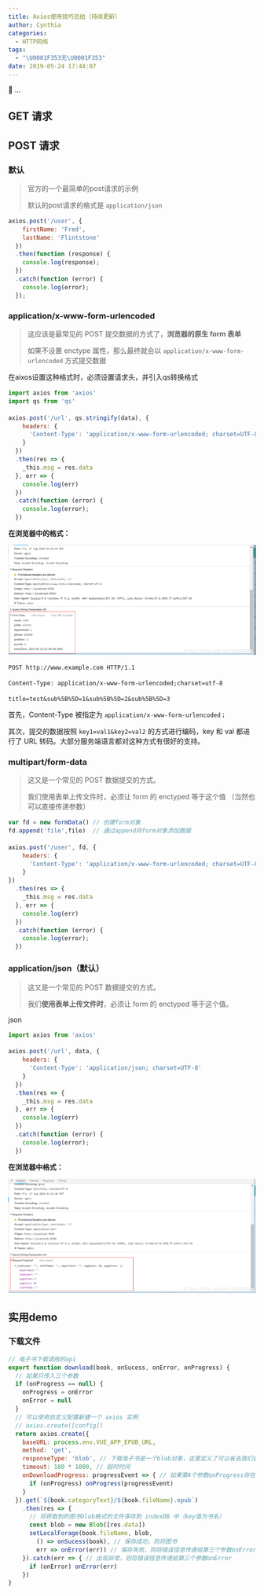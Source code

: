 ```yaml
---
title: Axios使用技巧总结（持续更新）
author: Cynthia
categories:
  - HTTP网络
tags:
  - "\U0001F353无\U0001F353"
date: 2019-05-24 17:44:07
---
```


🐰
...
<!--more-->

## GET 请求

## POST 请求

### 默认

> 官方的一个最简单的post请求的示例
>
> 默认的post请求的格式是 `application/json`

```js
axios.post('/user', {
    firstName: 'Fred',
    lastName: 'Flintstone'
  })
  .then(function (response) {
    console.log(response);
  })
  .catch(function (error) {
    console.log(error);
  });
```



### application/x-www-form-urlencoded

> 这应该是最常见的 POST 提交数据的方式了，**浏览器的原生 form 表单**
>
> 如果不设置 enctype 属性，那么最终就会以 `application/x-www-form-urlencoded` 方式提交数据

在aixos设置这种格式时，必须设置请求头，并引入qs转换格式

```js
import axios from 'axios'
import qs from 'qs'

axios.post('/url', qs.stringify(data), {
    headers: {
      'Content-Type': 'application/x-www-form-urlencoded; charset=UTF-8'
    }
  })
  .then(res => {
    _this.msg = res.data
  }, err => {
    console.log(err)
  })
  .catch(function (error) {
    console.log(error);
  })
```



**在浏览器中的格式：**

![](https://raw.githubusercontent.com/Cynthia0329/images/master/img/20190524182215.png)

```http
POST http://www.example.com HTTP/1.1 

Content-Type: application/x-www-form-urlencoded;charset=utf-8 

title=test&sub%5B%5D=1&sub%5B%5D=2&sub%5B%5D=3 
```

首先，Content-Type 被指定为 `application/x-www-form-urlencoded；`

其次，提交的数据按照 `key1=val1&key2=val2` 的方式进行编码，key 和 val 都进行了 URL 转码。大部分服务端语言都对这种方式有很好的支持。



### multipart/form-data

> 这又是一个常见的 POST 数据提交的方式。
>
> 我们使用表单上传文件时，必须让 form 的 enctyped 等于这个值 （当然也可以直接传递参数）

```js
var fd = new formData()	// 创建form对象
fd.append('file',file)	// 通过append向form对象添加数据

axios.post('/user', fd, {
    headers: {
      'Content-Type': 'application/x-www-form-urlencoded; charset=UTF-8'
    }
})
  .then(res => {
    _this.msg = res.data
  }, err => {
    console.log(err)
  })
  .catch(function (error) {
    console.log(error);
  })
```









### application/json（默认）

> 这又是一个常见的 POST 数据提交的方式。
>
> 我们**使用表单上传文件时**，必须让 form 的 enctyped 等于这个值。

json

```js
import axios from 'axios'

axios.post('/url', data, {
    headers: {
      'Content-Type': 'application/json; charset=UTF-8'
    }
  })
  .then(res => {
    _this.msg = res.data
  }, err => {
    console.log(err)
  })
  .catch(function (error) {
    console.log(error);
  })
```



**在浏览器中格式：**

![](https://raw.githubusercontent.com/Cynthia0329/images/master/img/20190524182425.png)







## 实用demo

### 下载文件

```js
// 电子书下载调用的api
export function download(book, onSucess, onError, onProgress) {
  // 如果只传入三个参数
  if (onProgress == null) {
    onProgress = onError
    onError = null
  }
  // 可以使用自定义配置新建一个 axios 实例
  // axios.create([config])
  return axios.create({
    baseURL: process.env.VUE_APP_EPUB_URL,
    method: 'get',
    responseType: 'blob', // 下载电子书是一个blob对象，这里定义了可以省去我们自己转换blob对象
    timeout: 180 * 1000, // 超时时间
    onDownloadProgress: progressEvent => { // 如果第4个参数onProgress存在，则返回progressEvent
      if (onProgress) onProgress(progressEvent)
    }
  }).get(`${book.categoryText}/${book.fileName}.epub`)
    .then(res => {
      // 将获取到的图书blob格式的文件保存到 indexDB 中（key值为书名）
      const blob = new Blob([res.data])
      setLocalForage(book.fileName, blob,
        () => onSucess(book), // 保存成功，则将图书
        err => onError(err)) // 保存失败，则将错误信息传递给第三个参数onError
    }).catch(err => { // 出现异常，则将错误信息传递给第三个参数onError
      if (onError) onError(err)
    })
}
```

